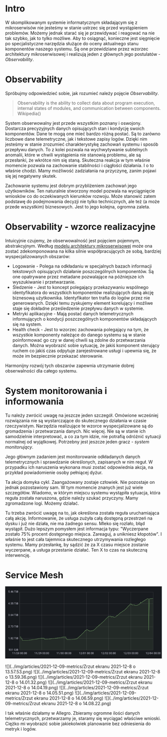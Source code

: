 # Intro

W skomplikowanym systemie informatycznym składającym się z mikroserwisów nie jesteśmy w stanie ustrzec się przed
wystąpieniem problemów. Możemy jednak starać się je przewidywać i reagować na nie tak szybko, jak to tylko możliwe. Aby
to osiągnąć, konieczne jest sięgnięcie po specjalistyczne narzędzia służące do oceny aktualnego stanu komponentów
naszego systemu. Są one przewidziane przez wzorzec architektury mikroserwisowej i realizują jeden z głównych jego
postulatów - *Observability*.

# Observability

Spróbujmy odpowiedzieć sobie, jak rozumieć należy pojęcie *Observability*.

> Observability is the ability to collect data about program execution, internal states of modules, and communication
> between components. Wikipedia()

System obserwowalny jest przede wszystkim poznany i oswojony. Dostarcza precyzyjnych danych opisujących stan i kondycję
swoich komponentów. Dane te mogą one mieć bardzo różną postać. Są to zarówno liczbowe dane telemetryczne, jak i tekstowe
zapisy logów. Dzięki nim jesteśmy w stanie zrozumieć charakterystykę zachowań systemu i sposób przepływu danych. To z
kolei pozwala na wychwytywanie subtelnych anomalii, które w chwili wystąpienia nie stanowią problemu, ale są przesłanki,
że wkrótce nim się staną. Skuteczna reakcja w tym właśnie momencie pozwala na zachowanie stabilności i ciągłości
działania. I o to właśnie chodzi. Mamy możliwość zadziałania na przyczynę, zanim pojawi się jej negatywny skutek.

Zachowanie systemu jest dobrym przybliżeniem zachowań jego użytkowników. Ten naturalnie stworzony model pozwala na
wyciągnięcie wniosków co do oczekiwanych kierunków rozwoju. Może stanowić zatem podstawę do podejmowania decyzji nie
tylko technicznych, ale też (a może przede wszystkim) biznesowych. Jest to jego kolejna, ogromna zaleta.

# Observability - wzorce realizacyjne

Intuicyjnie czujemy, że obserwowalność jest pojęciem pojemnym, abstrakcyjnym.
Według [modelu architektury mikroserwisowej](https://microservices.io/patterns/microservices.html) może ona zostać
zdekomponowana na kilka silnie współpracujących ze sobą, bardziej wyspecjalizowanych obszarów:

<!--
[źródło tego podziału: https://searchapparchitecture.techtarget.
com/tip/The-basics-of-monitoring-and-observability-in-microservices]
-->

* Logowanie - Polega na odkładaniu w specjalnych bazach informacji tekstowych opisujących działanie poszczególnych
  komponentów. Są one opatrywane przez metadane pozwalające na późniejsze ich wyszukiwanie i przetwarzanie.
* Śledzenie - Jest to koncept polegający przekazywaniu wspólnego identyfikatora do wszystkich komponentów realizujących
  daną akcję biznesową użytkownika. Identyfikator ten trafia do logów przez nie generowanych. Dzięki temu zyskujemy
  element korelujący i możliwe staje się dokładne prześledzenie przepływu danych w systemie.
* Metryki aplikacyjne - Mają postać danych telemetrycznych informujących o kondycji poszczególnych komponentów
  składających się na system.
* Health check - Jest to wzorzec zachowania polegający na tym, że wszystkie komponenty należące do danego systemu są w
  stanie poinformować go czy w danej chwili są zdolne do przetwarzania danych. Można wyobrazić sobie sytuację, że jakiś
  komponent sterujący ruchem co jakiś czas odpytuje zarejestrowane usługi i upewnia się, że może im bezpiecznie
  przekazać sterowanie.

Harmonijny rozwój tych obszarów zapewnia utrzymanie dobrej obserwalności dla całego systemu.

# System monitorowania i informowania

Tu należy zwrócić uwagę na jeszcze jeden szczegół. Omówione wcześniej rozwiązania nie są wystarczające do skutecznego
działania w czasie rzeczywistym. Narzędzia realizujące te wzorce wyspecjalizowane są do gromadzenia i
przetwarzania danych. Nic więcej. Nie są w stanie ich samodzielnie interpretować, a co za tym idzie, nie potrafią
odróżnić sytuacji normalnej od wyjątkowej. Potrzebny jest jeszcze jeden gracz - _system monitorujący_.

Jego głównym zadaniem jest monitorowanie odkładanych danych telemetrycznych i sprawdzanie określonych, zapisanych w
nim reguł. W przypadku ich naruszenia wykonana musi zostać odpowiednia akcja, na przykład powiadomienie osoby
pełniącej dyżur.

Ta akcja domyka cykl. Zaangażowany zostaje człowiek. Nie pozostaje on jednak pozostawiony sam. W tym momencie
znanych jest już wiele szczegółów. Wiadomo, w którym miejscu systemu wystąpiła sytuacja, która reguła została naruszona,
gdzie należy szukać przyczyny. Mamy zgromadzone logi. Możemy działać.

Tu trzeba zwrócić uwagę na to, jak określona została reguła uruchamiająca całą akcję. Informowanie, że usługa zużyła
całą dostępną przestrzeń na dysku i już nie działa, nie ma żadnego sensu. Mleko się rozlało, błąd wystąpił. Dużo
lepszym pomysłem jest informacja typu: "Wyczerpane zostało 75% procent dostępnego miejsca. Zareaguj, a unikniesz
kłopotów". I właśnie to jest cała tajemnica skutecznego utrzymywania rozległego systemu. Mamy przesłankę, by sądzić
że za X czasu miejsce zostanie wyczerpane, a usługa przestanie działać. Ten X to czas na skuteczną interwencję.

# Service Mesh

![](../img/articles/2021-12-09-metrics/storage_metric.png)

![](../img/articles/2021-12-09-metrics/Zrzut ekranu 2021-12-8 o 13.57.53.png)
![](../img/articles/2021-12-09-metrics/Zrzut ekranu 2021-12-8 o 13.59.36.png)
![](../img/articles/2021-12-09-metrics/Zrzut ekranu 2021-12-8 o 14.01.32.png)
![](../img/articles/2021-12-09-metrics/Zrzut ekranu 2021-12-8 o 14.04.19.png)
![](../img/articles/2021-12-09-metrics/Zrzut ekranu 2021-12-8 o 14.05.51.png)
![](../img/articles/2021-12-09-metrics/Zrzut ekranu 2021-12-8 o 14.06.59.png)
![](../img/articles/2021-12-09-metrics/Zrzut ekranu 2021-12-8 o 14.08.22.png)

I tak właśnie działamy w Allegro. Zbieramy ogromne ilości danych telemetrycznych, przetwarzamy je, staramy się wyciągać
właściwe wnioski. Ciężko mi wyobrazić sobie jakiekolwiek planowanie bez odniesienia do metryk i logów.








